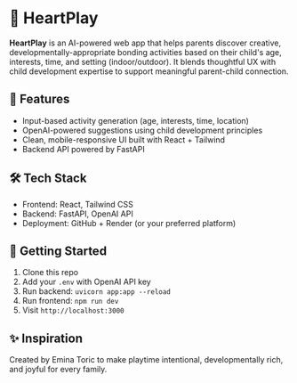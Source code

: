 # 💖 HeartPlay

**HeartPlay** is an AI-powered web app that helps parents discover creative, developmentally-appropriate bonding activities based on their child's age, interests, time, and setting (indoor/outdoor). It blends thoughtful UX with child development expertise to support meaningful parent-child connection.

## 🧠 Features

- Input-based activity generation (age, interests, time, location)
- OpenAI-powered suggestions using child development principles
- Clean, mobile-responsive UI built with React + Tailwind
- Backend API powered by FastAPI

## 🛠 Tech Stack

- Frontend: React, Tailwind CSS
- Backend: FastAPI, OpenAI API
- Deployment: GitHub + Render (or your preferred platform)

## 🚀 Getting Started

1. Clone this repo  
2. Add your `.env` with OpenAI API key  
3. Run backend: `uvicorn app:app --reload`  
4. Run frontend: `npm run dev`  
5. Visit `http://localhost:3000`

## ✨ Inspiration

Created by Emina Toric to make playtime intentional, developmentally rich, and joyful for every family.
